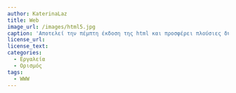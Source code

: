 ```yaml
---
author: KaterinaLaz
title: Web 
image_url: /images/html5.jpg
caption: 'Αποτελεί την πέμπτη έκδοση της html και προσφέρει πλούσιες δυνατότητες στην προσθήκη πολυμεσικού περιεχομένου στις ιστοσελίδες. Συγκεκριμένα, ο χρήστης μπορεί να προσθέσει εικόνα, ήχο , βίντεο και σχεδιοκίνηση. ' 
license_url: 
license_text: 
categories:
  - Εργαλεία 
  - Ορισμός 
tags:
  - WWW 
---
```

